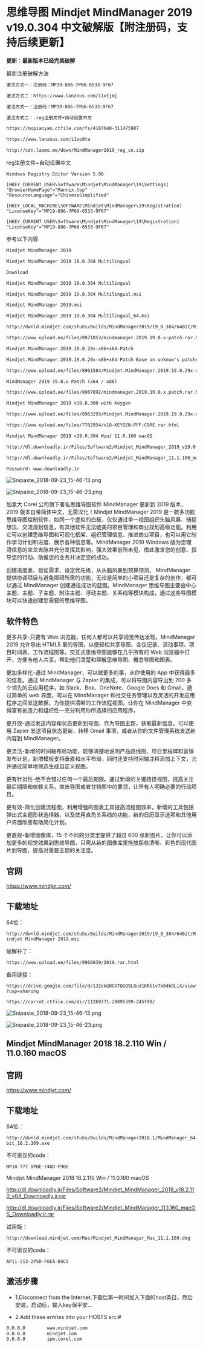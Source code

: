 # 思维导图 Mindjet MindManager 2019 v19.0.304 中文破解版【附注册码，支持后续更新】 # 

**更新：最新版本已经完美破解**  

最新注册破解方法  

```txt
激活方式一：注册码：MP19-886-7P66-6533-9F67

激活方式二：https://www.lanzous.com/i1xtjmj

激活方式一：注册码：MP19-886-7P66-6533-9F67

激活方式二：.reg注册文件+自动设置中文

https://mopiaoyao.ctfile.com/fs/4187640-311475987

https://www.lanzous.com/i1xo8ta

http://cdn.laomo.me/down/MindManager2019_reg_cn.zip
```

reg注册文件+自动设置中文  

```reg
Windows Registry Editor Version 5.00

[HKEY_CURRENT_USER\Software\Mindjet\MindManager\19\Settings]
"BrowserHomePage"="Mannix.top"
"ResourceLanguage"="ChineseSimplified"

[HKEY_LOCAL_MACHINE\SOFTWARE\Mindjet\MindManager\19\Registration]
"LicenseKey"="MP19-886-7P66-6533-9F67"

[HKEY_CURRENT_USER\Software\Mindjet\MindManager\19\Registration]
"LicenseKey"="MP19-886-7P66-6533-9F67"
```

参考以下内容  

```txt
Mindjet MindManager 2019

Mindjet MindManager 2019 19.0.304 Multilingual

Download

Mindjet MindManager 2019 19.0.304 Multilingual

Mindjet MindManager 2019 19.0.304 Multilingual.msi

Mindjet MindManager 2019.msi

Mindjet MindManager 2019 19.0.304 Multilingual_64.msi

http://dwnld.mindjet.com/stubs/Builds/MindManager2019/19_0_304/64Bit/Mindjet MindManager 2019.msi

https://www.upload.ee/files/8971053/mindmanager.2019.19.0.x-patch.rar.html

Mindjet.MindManager.2019.19.0.29x-x86+x64-Patch

Mindjet.MindManager.2019.19.0.29x-x86+x64-Patch Base on unknow's patched file

https://www.upload.ee/files/8961584/Mindjet.MindManager.2019.19.0.29x-x86_x64-Patch.zip.html

MindManager 2019 19.0.x Patch (x64 / x86)

https://www.upload.ee/files/8967892/mindmanager.2019.19.0.x.patch.rar.html

Mindjet MindManager 2019 v19.0.300 with Keygen

https://www.upload.ee/files/8963293/Mindjet.MindManager.2019.19.0.29x-x86_x64-Patch.zip.html

https://www.upload.ee/files/7702954/v18-KEYGEN-FFF-CORE.rar.html

Mindjet MindManager 2019 v19.0.304 Win/ 11.0.160 macOS

http://dl.downloadly.ir/Files/Software2/Mindjet_MindManager_2019_v19.0.304_Multilingual_x64_Downloadly.ir.rar

http://dl.downloadly.ir/Files/Software2/Mindjet_MindManager_11.1.160_macOS_Downloadly.ir.rar

Password: www.downloadly.ir
```

![Snipaste_2018-09-23_15-46-13.png](https://whitecell.io/upload/attach/201809/151_NGMU3W736596T8N.png "Snipaste_2018-09-23_15-46-13.png")  

![Snipaste_2018-09-23_15-46-23.png](https://whitecell.io/upload/attach/201809/151_JQMWJNPVWK4XN35.png "Snipaste_2018-09-23_15-46-23.png")  

加拿大 Corel 公司旗下著名思维导图软件 MindManager 更新到 2019 版本，2019 版本自带简体中文，无需汉化！Mindjet MindManager 2019 是一款多功能思维导图绘制软件，如同一个虚拟的白板，仅仅通过单一视图组织头脑风暴、捕捉想法、交流规划信息，有其他软件无法媲美的项目管理和商业规划高级功能。利用它可以创建思维导图和可视化框架、组织管理信息、推进商业项目，也可以用它制作学习计划和进度、展示各种信息等。MindManager 2019 Windows 版为您理清信息的来龙去脉并充分发挥其影响，强大效果前所未见，借此激发您的创意、指导您的行动、助推您的业务并决定您的成功。  

创建进度表、验证需求、设定优先级，从头脑风暴到预算预测， MindManager 提供协调项目与避免障碍所需的功能，无论是简单的小项目还是复杂的创作，都可以通过 MindManager 创建通往成功的蓝图。MindManager 思维导图主要由中心主题、主题、子主题、附注主题、浮动主题、关系线等模块构成，通过这些导图模块可以快速创建您需要的思维导图。  

## 软件特色 ##  

更多共享-只要有 Web 浏览器，任何人都可以共享视觉传达发现。MindManager 2019 允许导出 HTML5 里的导图，以便轻松共享导图、会议记录、活动事项、项目时间表、工作流程图等。交互式思维导图能够在几乎所有的 Web 浏览器中打开，方便与他人共享，帮助他们清楚和理解思维导图、概念导图和图表。

更加多样化-通过 MindManager，可以做更多的事，从你使用的 App 中获得最多的信息。通过 MindManager 与 Zapier 的集成，可以将导图内容导出到 700 多个领先的云应用程序，如 Slack、Box、OneNote、Google Docs 和 Gmail。通过简单的 web 界面，可以在 MindManager 和社交任务管理以及灵活的开发应用程序之间发送数据，为你提供清晰的工作流程视图，让你在 MindManager 中变得富有创造力和组织性—充分利用你所选择的应用程序。

更开放-通过发送内容和状态更新到导图，作为导图主题，获取最新信息。可以使用 Zapier 发送项目状态更新，转移 Gmail 事项，或者从你的文件管理系统发送新内容到 MindManager。

更灵活-新增的时间轴布局功能，能够清楚地说明产品路线图、项目里程碑和营销发布计划，新增模板支持垂直和水平布局，同时还支持时间轴注释添加上下文，允许通过简单地筛选生成自定义视图。

更有针对性-绝不会错过任何一个最后期限。通过新增的关键路径视图，提高关注最后期限和依赖关系，突出导图或者甘特图中的要领，让所有人明确必要的行动项目。

更有效-简化创建流程图，利用增强的图表工具提高流程图效率，新增的工具包括弹出式主题形状选择器，以及使用直角关系线的功能，新的日历显示选项和其他用户界面改善帮助简化计划。

更直观-新增图像库，15 个不同的分类里提供了超过 600 张新图片，让你可以添加更多的视觉效果到思维导图，只需从新的图像库里拖放那些清晰、彩色的现代图片到导图，提高对重要主题的关注度。  

## 官网 ##  

https://www.mindjet.com/  

## 下载地址 ##  

64位：  

`http://dwnld.mindjet.com/stubs/Builds/MindManager2019/19_0_304/64Bit/Mindjet MindManager 2019.msi`  

破解补丁：  

`https://www.upload.ee/files/8966039/2019.rar.html`  

备用链接：  

`https://drive.google.com/file/d/1J2ekGNGVTQGQ9L8ud1KRb1v7k04bOLiX/view?usp=sharing`  

`https://carrot.ctfile.com/dir/11269771-29895399-245f90/`  

![Snipaste_2018-09-23_15-46-13.png](https://whitecell.io/upload/attach/201809/151_NGMU3W736596T8N.png "Snipaste_2018-09-23_15-46-13.png")  

![Snipaste_2018-09-23_15-46-23.png](https://whitecell.io/upload/attach/201809/151_JQMWJNPVWK4XN35.png "Snipaste_2018-09-23_15-46-23.png")  

## Mindjet MindManager 2018 18.2.110 Win / 11.0.160 macOS #  

## 官网 ##  

https://www.mindjet.com/

## 下载地址 ##  

64位：  

`http://dwnld.mindjet.com/stubs/Builds/MindManager2018.1/MindManager_64bit_18.2.109.exe`  

不可思议的code：  

`MP18-777-DPBE-748D-F98E`  

Mindjet MindManager 2018 18.2.110 Win / 11.0.160 macOS  

http://dl.downloadly.ir/Files/Software2/Mindjet_MindManager_2018_v18.2.110_x64_Downloadly.ir.rar  

http://dl.downloadly.ir/Files/Software2/Mindjet_MindManager_11.1.160_macOS_Downloadly.ir.rar  

试用版： 

`http://download.mindjet.com/Mac/Mindjet_MindManager_Mac_11.1.160.dmg`  

不可思议的code：  

`AP11-213-2P5D-F6EA-B4C5`  

## 激活步骤 ##  

- 1.Disconnect from the Internet.下载后第一时间加入下面的host条目，然后安装，启动后，输入key保平安...  

- 2.Add these entries into your HOSTS src:#   

```txt    
0.0.0.0        www.mindjet.com
0.0.0.0        mindjet.com
0.0.0.0        ipm.corel.com
```
